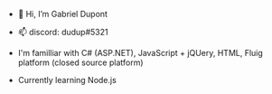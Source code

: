 - 👋 Hi, I’m Gabriel Dupont
- 📫 discord: dudup#5321 

- I'm familliar with C# (ASP.NET), JavaScript  + jQUery, HTML, Fluig platform (closed source platform)
- Currently learning Node.js
